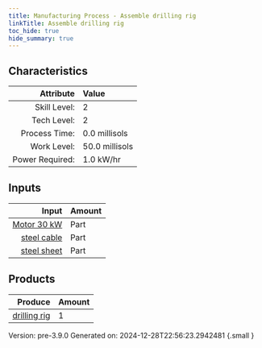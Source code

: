 ```yaml
---
title: Manufacturing Process - Assemble drilling rig
linkTitle: Assemble drilling rig
toc_hide: true
hide_summary: true
---
```



## Characteristics

| Attribute      | Value |
|--------:|:------|
|Skill Level:|2|
|Tech Level:|2|
|Process Time:|0.0 millisols|
|Work Level:|50.0 millisols|
|Power Required:|1.0 kW/hr|

## Inputs

| Input      | Amount |
|--------:|:------|
|[Motor 30 kW](/docs/definitions/part/motor-30-kw)|Part|1|
|[steel cable](/docs/definitions/part/steel-cable)|Part|4|
|[steel sheet](/docs/definitions/part/steel-sheet)|Part|1|

## Products


| Produce      | Amount |
|--------:|:------|
|[drilling rig](/docs/definitions/part/drilling-rig)|1|


Version: pre-3.9.0 Generated on: 2024-12-28T22:56:23.2942481
{.small }

